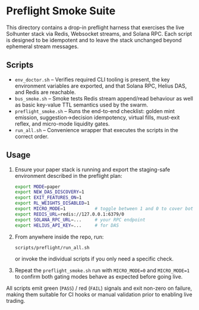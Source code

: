 # Preflight Smoke Suite

This directory contains a drop-in preflight harness that exercises the live Solhunter stack via Redis, Websocket streams, and Solana RPC.  Each script is designed to be idempotent and to leave the stack unchanged beyond ephemeral stream messages.

## Scripts

- `env_doctor.sh` – Verifies required CLI tooling is present, the key environment variables are exported, and that Solana RPC, Helius DAS, and Redis are reachable.
- `bus_smoke.sh` – Smoke tests Redis stream append/read behaviour as well as basic key-value TTL semantics used by the swarm.
- `preflight_smoke.sh` – Runs the end-to-end checklist: golden mint emission, suggestion→decision idempotency, virtual fills, must-exit reflex, and micro-mode liquidity gates.
- `run_all.sh` – Convenience wrapper that executes the scripts in the correct order.

## Usage

1. Ensure your paper stack is running and export the staging-safe environment described in the preflight plan:

   ```bash
   export MODE=paper
   export NEW_DAS_DISCOVERY=1
   export EXIT_FEATURES_ON=1
   export RL_WEIGHTS_DISABLED=1
   export MICRO_MODE=1           # toggle between 1 and 0 to cover both modes
   export REDIS_URL=redis://127.0.0.1:6379/0
   export SOLANA_RPC_URL=...     # your RPC endpoint
   export HELIUS_API_KEY=...     # for DAS
   ```

2. From anywhere inside the repo, run:

   ```bash
   scripts/preflight/run_all.sh
   ```

   or invoke the individual scripts if you only need a specific check.

3. Repeat the `preflight_smoke.sh` run with `MICRO_MODE=0` and `MICRO_MODE=1` to confirm both gating modes behave as expected before going live.

All scripts emit green (`PASS`) / red (`FAIL`) signals and exit non-zero on failure, making them suitable for CI hooks or manual validation prior to enabling live trading.
